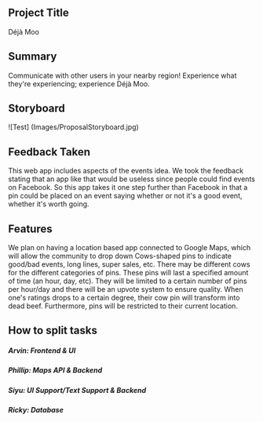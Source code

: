 ## Project Title
Déjà Moo

## Summary
Communicate with other users in your nearby region! Experience what they're
experiencing; experience Déjà Moo.

## Storyboard
![Test] (Images/ProposalStoryboard.jpg)

## Feedback Taken
This web app includes aspects of the events idea. We took the feedback stating that an app like that would be useless since people could find events on Facebook. So this app takes it one step further than Facebook in that a pin could be placed on an event saying whether or not it's a good event, whether it's worth going.

## Features
We plan on having a location based app connected to Google Maps, which will allow the community to drop down Cows-shaped pins to indicate good/bad events, long lines, super sales, etc. There may be different cows for the different categories of pins.  These pins will last a specified amount of time (an hour, day, etc). They will be limited to a certain number of pins per hour/day and there will be an upvote system to ensure quality. When one's ratings drops to a certain degree, their cow pin will transform into dead beef.  Furthermore, pins will be restricted to their current location.          

## How to split tasks
##### Arvin: Frontend & UI
##### Phillip: Maps API & Backend
##### Siyu: UI Support/Text Support & Backend
##### Ricky: Database
